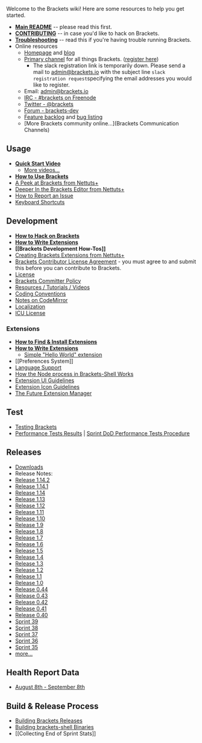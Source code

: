 Welcome to the Brackets wiki! Here are some resources to help you get started.

* **[Main README](https://github.com/brackets-cont/brackets/blob/master/README.md)** -- please read this first.
* **[CONTRIBUTING](https://github.com/brackets-cont/brackets/blob/master/CONTRIBUTING.md)** -- in case you'd like to hack on Brackets.
* **[Troubleshooting](https://github.com/brackets-cont/brackets/wiki/Troubleshooting)** -- read this if you're having trouble running Brackets.
* Online resources
    * [Homepage](http://brackets.io/) and [blog](http://blog.brackets.io/)
    * [Primary channel](https://brackets.slack.com/) for all things Brackets. ([register here](https://brackets-slack.herokuapp.com/))
         *  The slack registration link is temporarily down. Please send a mail to admin@brackets.io with the subject line `slack registration request`specifying the email addresses you would like to register.
    * Email: admin@brackets.io
    * [IRC - #brackets on Freenode](http://webchat.freenode.net/?channels=brackets)
    * [Twitter - @brackets](http://twitter.com/brackets)
    * [Forum - brackets-dev](http://groups.google.com/group/brackets-dev)
    * [Feature backlog](https://trello.com/board/brackets/4f90a6d98f77505d7940ce88) and [bug listing](https://github.com/brackets-cont/brackets/issues)
    * [More Brackets community online...](Brackets Communication Channels)

## Usage
* **[Quick Start Video](http://www.youtube.com/watch?v=VKitqLpJtAY&feature=plcp)**
    * [More videos...](https://github.com/brackets-cont/brackets/wiki/Videos)
* **[How to Use Brackets](https://github.com/brackets-cont/brackets/wiki/How-to-Use-Brackets)**
* [A Peek at Brackets from Nettuts+](http://net.tutsplus.com/tutorials/tools-and-tips/a-peek-at-brackets/)
* [Deeper In the Brackets Editor from Nettuts+](http://net.tutsplus.com/tutorials/tools-and-tips/deeper-in-the-brackets-editor)
* [How to Report an Issue](https://github.com/brackets-cont/brackets/wiki/How-to-Report-an-Issue)
* [Keyboard Shortcuts](https://github.com/brackets-cont/brackets/wiki/Brackets-Shortcuts)

## Development

* **[How to Hack on Brackets](https://github.com/brackets-cont/brackets/wiki/How-to-Hack-on-Brackets)**
* **[How to Write Extensions](https://github.com/brackets-cont/brackets/wiki/How-to-Write-Extensions)**
* **[[Brackets Development How-Tos]]**
* [Creating Brackets Extensions from Nettuts+](http://code.tutsplus.com/tutorials/creating-brackets-extensions--net-36781)
* [Brackets Contributor License Agreement](http://dev.brackets.io/brackets-contributor-license-agreement.html) - you must agree to and submit this before you can contribute to Brackets.
* [License](https://github.com/brackets-cont/brackets/blob/master/LICENSE)
* [Brackets Committer Policy](https://github.com/brackets-cont/brackets/wiki/Brackets-Committer-Policy)
* [Resources / Tutorials / Videos](https://github.com/brackets-cont/brackets/wiki/Resources)
* [Coding Conventions](https://github.com/brackets-cont/brackets/wiki/Brackets-Coding-Conventions)
* [Notes on CodeMirror](https://github.com/brackets-cont/brackets/wiki/Notes-on-CodeMirror)
* [Localization](https://github.com/brackets-cont/brackets/wiki/Localization)
* [ICU License](http://source.icu-project.org/repos/icu/icu/tags/release-58-rc/LICENSE)

### Extensions
* **[How to Find & Install Extensions](https://github.com/brackets-cont/brackets/wiki/Brackets-Extensions)**
* **[How to Write Extensions](https://github.com/brackets-cont/brackets/wiki/How-to-Write-Extensions)**
    * [Simple "Hello World" extension](https://github.com/brackets-cont/brackets/wiki/Simple-%22Hello-World%22-extension)
* [[Preferences System]]
* [Language Support](https://github.com/brackets-cont/brackets/wiki/Language-Support)
* [How the Node process in Brackets-Shell Works](wiki/Brackets-Node-Process:-Overview-for-Developers)
* [Extension UI Guidelines](https://github.com/brackets-cont/brackets/wiki/Extension-UI-Guidelines)
* [Extension Icon Guidelines](https://github.com/brackets-cont/brackets/wiki/Extension-Icon-Guidelines)
* [The Future Extension Manager](https://github.com/brackets-cont/brackets/wiki/Research:-Extension-Management)

## Test

* [Testing Brackets](https://github.com/brackets-cont/brackets/wiki/Testing-Brackets)
* [Performance Tests Results](https://docs.google.com/spreadsheet/ccc?key=0Aras0diokeHxdEc5RGtOeVI0V0xGU3FPUXBuX3ZYTlE) | [Sprint DoD Performance Tests Procedure](https://github.com/brackets-cont/brackets/wiki/Performance-Tests-Procedure)

## Releases

* [Downloads](http://download.brackets.io)
* Release Notes:
 * [Release 1.14.2](https://github.com/brackets-cont/brackets/wiki/Release-Notes:-1.14.2)
 * [Release 1.14.1](https://github.com/brackets-cont/brackets/wiki/Release-Notes:-1.14.1)
 * [Release 1.14](https://github.com/brackets-cont/brackets/wiki/Release-Notes:-1.14)
 * [Release 1.13](https://github.com/brackets-cont/brackets/wiki/Release-Notes:-1.13)
 * [Release 1.12](https://github.com/brackets-cont/brackets/wiki/Release-Notes:-1.12)
 * [Release 1.11](https://github.com/brackets-cont/brackets/wiki/Release-Notes:-1.11)
 * [Release 1.10](https://github.com/brackets-cont/brackets/wiki/Release-Notes:-1.10)
 * [Release 1.9](https://github.com/brackets-cont/brackets/wiki/Release-Notes:-1.9)
 * [Release 1.8](https://github.com/brackets-cont/brackets/wiki/Release-Notes:-1.8)
 * [Release 1.7](https://github.com/brackets-cont/brackets/wiki/Release-Notes:-1.7)
 * [Release 1.6](https://github.com/brackets-cont/brackets/wiki/Release-Notes:-1.6)
 * [Release 1.5](https://github.com/brackets-cont/brackets/wiki/Release-Notes:-1.5)
 * [Release 1.4](https://github.com/brackets-cont/brackets/wiki/Release-Notes:-1.3)
 * [Release 1.3](https://github.com/brackets-cont/brackets/wiki/Release-Notes:-1.3)
 * [Release 1.2](https://github.com/brackets-cont/brackets/wiki/Release-Notes:-1.2)
 * [Release 1.1](https://github.com/brackets-cont/brackets/wiki/Release-Notes:-1.1)
 * [Release 1.0](https://github.com/brackets-cont/brackets/wiki/Release-Notes:-1.0)
 * [Release 0.44](https://github.com/brackets-cont/brackets/wiki/Release-Notes:-0.44)
 * [Release 0.43](https://github.com/brackets-cont/brackets/wiki/Release-Notes:-0.43)
 * [Release 0.42](https://github.com/brackets-cont/brackets/wiki/Release-Notes:-0.42)
 * [Release 0.41](https://github.com/brackets-cont/brackets/wiki/Release-Notes:-0.41)
 * [Release 0.40](https://github.com/brackets-cont/brackets/wiki/Release-Notes:-0.40)
 * [Sprint 39](https://github.com/brackets-cont/brackets/wiki/Release-Notes:-Sprint-39)
 * [Sprint 38](https://github.com/brackets-cont/brackets/wiki/Release-Notes:-Sprint-38)
 * [Sprint 37](https://github.com/brackets-cont/brackets/wiki/Release-Notes:-Sprint-37)
 * [Sprint 36](https://github.com/brackets-cont/brackets/wiki/Release-Notes:-Sprint-36)
 * [Sprint 35](https://github.com/brackets-cont/brackets/wiki/Release-Notes:-Sprint-35)
 * [more...](https://github.com/brackets-cont/brackets/wiki/Release-Notes)

## Health Report Data
 * [August 8th - September 8th](https://github.com/brackets-cont/brackets/wiki/Health-Report-Data)


## Build & Release Process

* [Building Brackets Releases](https://github.com/brackets-cont/brackets/wiki/Building-Brackets-Releases)
* [Building brackets-shell Binaries](https://github.com/brackets-cont/brackets-shell/wiki/Building-Brackets-Shell)
* [[Collecting End of Sprint Stats]]